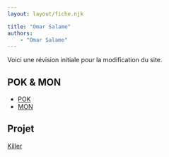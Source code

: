 ```yaml
---
layout: layout/fiche.njk

title: "Omar Salame"
authors:
    - "Omar Salame"
---
```


Voici une révision initiale pour la modification du site.

## POK & MON

* [POK](./pok)
* [MON](./mon)

## Projet

[Killer](../_projets/Killer)
